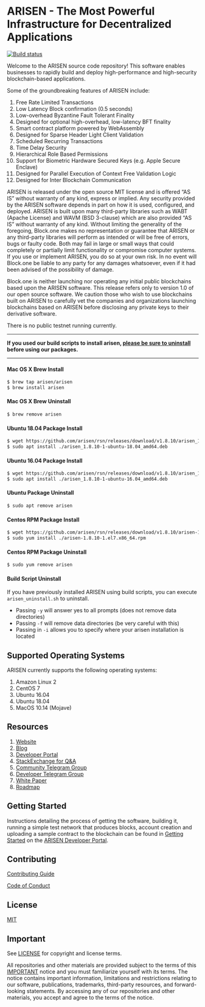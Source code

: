 
# ARISEN - The Most Powerful Infrastructure for Decentralized Applications

[![Build status](https://badge.buildkite.com/370fe5c79410f7d695e4e34c500b4e86e3ac021c6b1f739e20.svg?branch=master)](https://buildkite.com/ARISEN/arisen)

Welcome to the ARISEN source code repository! This software enables businesses to rapidly build and deploy high-performance and high-security blockchain-based applications.

Some of the groundbreaking features of ARISEN include:

1. Free Rate Limited Transactions
1. Low Latency Block confirmation (0.5 seconds)
1. Low-overhead Byzantine Fault Tolerant Finality
1. Designed for optional high-overhead, low-latency BFT finality
1. Smart contract platform powered by WebAssembly
1. Designed for Sparse Header Light Client Validation
1. Scheduled Recurring Transactions
1. Time Delay Security
1. Hierarchical Role Based Permissions
1. Support for Biometric Hardware Secured Keys (e.g. Apple Secure Enclave)
1. Designed for Parallel Execution of Context Free Validation Logic
1. Designed for Inter Blockchain Communication

ARISEN is released under the open source MIT license and is offered “AS IS” without warranty of any kind, express or implied. Any security provided by the ARISEN software depends in part on how it is used, configured, and deployed. ARISEN is built upon many third-party libraries such as WABT (Apache License) and WAVM (BSD 3-clause) which are also provided “AS IS” without warranty of any kind. Without limiting the generality of the foregoing, Block.one makes no representation or guarantee that ARISEN or any third-party libraries will perform as intended or will be free of errors, bugs or faulty code. Both may fail in large or small ways that could completely or partially limit functionality or compromise computer systems. If you use or implement ARISEN, you do so at your own risk. In no event will Block.one be liable to any party for any damages whatsoever, even if it had been advised of the possibility of damage.  

Block.one is neither launching nor operating any initial public blockchains based upon the ARISEN software. This release refers only to version 1.0 of our open source software. We caution those who wish to use blockchains built on ARISEN to carefully vet the companies and organizations launching blockchains based on ARISEN before disclosing any private keys to their derivative software.

There is no public testnet running currently.

---

**If you used our build scripts to install arisen, [please be sure to uninstall](#build-script-uninstall) before using our packages.**

---

#### Mac OS X Brew Install
```sh
$ brew tap arisen/arisen
$ brew install arisen
```
#### Mac OS X Brew Uninstall
```sh
$ brew remove arisen
```

#### Ubuntu 18.04 Package Install
```sh
$ wget https://github.com/arisen/rsn/releases/download/v1.8.10/arisen_1.8.10-1-ubuntu-18.04_amd64.deb
$ sudo apt install ./arisen_1.8.10-1-ubuntu-18.04_amd64.deb
```
#### Ubuntu 16.04 Package Install
```sh
$ wget https://github.com/arisen/rsn/releases/download/v1.8.10/arisen_1.8.10-1-ubuntu-16.04_amd64.deb
$ sudo apt install ./arisen_1.8.10-1-ubuntu-16.04_amd64.deb
```
#### Ubuntu Package Uninstall
```sh
$ sudo apt remove arisen
```
#### Centos RPM Package Install
```sh
$ wget https://github.com/arisen/rsn/releases/download/v1.8.10/arisen-1.8.10-1.el7.x86_64.rpm
$ sudo yum install ./arisen-1.8.10-1.el7.x86_64.rpm
```
#### Centos RPM Package Uninstall
```sh
$ sudo yum remove arisen
```

#### Build Script Uninstall

If you have previously installed ARISEN using build scripts, you can execute `arisen_uninstall.sh` to uninstall.
- Passing `-y` will answer yes to all prompts (does not remove data directories)
- Passing `-f` will remove data directories (be very careful with this)
- Passing in `-i` allows you to specify where your arisen installation is located

## Supported Operating Systems
ARISEN currently supports the following operating systems:  
1. Amazon Linux 2
2. CentOS 7
3. Ubuntu 16.04
4. Ubuntu 18.04
5. MacOS 10.14 (Mojave)

## Resources
1. [Website](https://rsn.io)
1. [Blog](https://medium.com/arisen)
1. [Developer Portal](https://developers.rsn.io)
1. [StackExchange for Q&A](https://arisen.stackexchange.com/)
1. [Community Telegram Group](https://t.me/RSNProject)
1. [Developer Telegram Group](https://t.me/joinchat/EaEnSUPktgfoI-XPfMYtcQ)
1. [White Paper](https://github.com/ARISEN/Documentation/blob/master/TechnicalWhitePaper.md)
1. [Roadmap](https://github.com/ARISEN/Documentation/blob/master/Roadmap.md)

<a name="gettingstarted"></a>
## Getting Started
Instructions detailing the process of getting the software, building it, running a simple test network that produces blocks, account creation and uploading a sample contract to the blockchain can be found in [Getting Started](https://developers.rsn.io/arisen-home/docs) on the [ARISEN Developer Portal](https://developers.rsn.io).

## Contributing

[Contributing Guide](./CONTRIBUTING.md)

[Code of Conduct](./CONTRIBUTING.md#conduct)

## License

[MIT](./LICENSE)

## Important

See [LICENSE](./LICENSE) for copyright and license terms.

All repositories and other materials are provided subject to the terms of this [IMPORTANT](./IMPORTANT.md) notice and you must familiarize yourself with its terms.  The notice contains important information, limitations and restrictions relating to our software, publications, trademarks, third-party resources, and forward-looking statements.  By accessing any of our repositories and other materials, you accept and agree to the terms of the notice.
